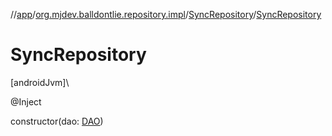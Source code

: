 //[app](../../../index.md)/[org.mjdev.balldontlie.repository.impl](../index.md)/[SyncRepository](index.md)/[SyncRepository](-sync-repository.md)

# SyncRepository

[androidJvm]\

@Inject

constructor(dao: [DAO](../../org.mjdev.balldontlie.database/-d-a-o/index.md))
